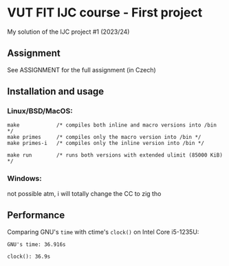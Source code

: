 # VUT FIT IJC course - First project

My solution of the IJC project #1 (2023/24)

## Assignment
See ASSIGNMENT for the full assignment (in Czech)

## Installation and usage
### Linux/BSD/MacOS:
```
make            /* compiles both inline and macro versions into /bin */
make primes     /* compiles only the macro version into /bin */
make primes-i   /* compiles only the inline version into /bin */

make run        /* runs both versions with extended ulimit (85000 KiB) */
```

### Windows:
not possible atm, i will totally change the CC to zig tho

## Performance
Comparing GNU's `time` with ctime's `clock()` on Intel Core i5-1235U:
```
GNU's time: 36.916s

clock(): 36.9s
```
